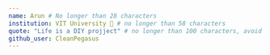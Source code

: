 ```yaml
---
name: Arun # No longer than 28 characters
institution: VIT University 🚩 # no longer than 58 characters
quote: "Life is a DIY projject" # no longer than 100 characters, avoid using quotes(") to guarantee the format remains the same.
github_user: CleanPegasus
---
```


